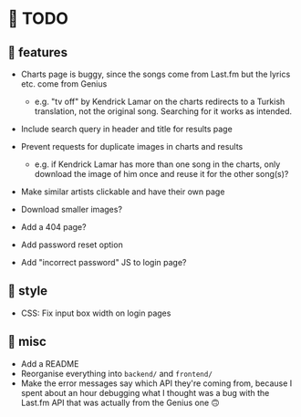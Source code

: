 # 🚧 TODO

## 🌟 features

- Charts page is buggy, since the songs come from Last.fm but the lyrics etc.
come from Genius
    - e.g. "tv off" by Kendrick Lamar on the charts redirects to a Turkish
    translation, not the original song. Searching for it works as intended.

- Include search query in header and title for results page

- Prevent requests for duplicate images in charts and results
    - e.g. if Kendrick Lamar has more than one song in the charts, only
    download the image of him once and reuse it for the other song(s)?

- Make similar artists clickable and have their own page
- Download smaller images?

- Add a 404 page?

- Add password reset option
- Add "incorrect password" JS to login page?

## 🎨 style

- CSS: Fix input box width on login pages

## 🔀 misc

- Add a README
- Reorganise everything into `backend/` and `frontend/`
- Make the error messages say which API they're coming from, because I spent
about an hour debugging what I thought was a bug with the Last.fm API that was
actually from the Genius one 🙃
